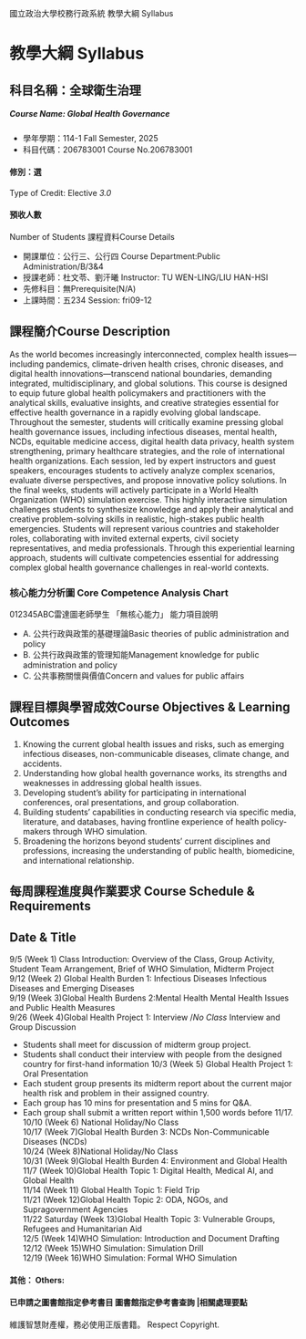 國立政治大學校務行政系統 教學大綱 Syllabus
# 教學大綱 Syllabus
##  科目名稱：全球衛生治理
#####  Course Name: Global Health Governance
  * 學年學期：114-1 Fall Semester, 2025 
  * 科目代碼：206783001 Course No.206783001
#### 修別：選
Type of Credit: Elective 
_3.0_
#### 預收人數
Number of Students
課程資料Course Details
  * 開課單位：公行三、公行四 Course Department:Public Administration/B/3&4 
  * 授課老師：杜文苓、劉汗曦 Instructor: TU WEN-LING/LIU HAN-HSI 
  * 先修科目：無Prerequisite(N/A)
  * 上課時間：五234 Session: fri09-12 
##  課程簡介Course Description
As the world becomes increasingly interconnected, complex health issues—including pandemics, climate-driven health crises, chronic diseases, and digital health innovations—transcend national boundaries, demanding integrated, multidisciplinary, and global solutions. This course is designed to equip future global health policymakers and practitioners with the analytical skills, evaluative insights, and creative strategies essential for effective health governance in a rapidly evolving global landscape.
Throughout the semester, students will critically examine pressing global health governance issues, including infectious diseases, mental health, NCDs, equitable medicine access, digital health data privacy, health system strengthening, primary healthcare strategies, and the role of international health organizations. Each session, led by expert instructors and guest speakers, encourages students to actively analyze complex scenarios, evaluate diverse perspectives, and propose innovative policy solutions.
In the final weeks, students will actively participate in a World Health Organization (WHO) simulation exercise. This highly interactive simulation challenges students to synthesize knowledge and apply their analytical and creative problem-solving skills in realistic, high-stakes public health emergencies. Students will represent various countries and stakeholder roles, collaborating with invited external experts, civil society representatives, and media professionals. Through this experiential learning approach, students will cultivate competencies essential for addressing complex global health governance challenges in real-world contexts.
###  核心能力分析圖 Core Competence Analysis Chart
012345ABC雷達圖老師學生
「無核心能力」 
能力項目說明
  * A. 公共行政與政策的基礎理論Basic theories of public administration and policy
  * B. 公共行政與政策的管理知能Management knowledge for public administration and policy
  * C. 公共事務關懷與價值Concern and values for public affairs
##  課程目標與學習成效Course Objectives & Learning Outcomes 
  1. Knowing the current global health issues and risks, such as emerging infectious diseases, non-communicable diseases, climate change, and accidents. 
  2. Understanding how global health governance works, its strengths and weaknesses in addressing global health issues. 
  3. Developing student’s ability for participating in international conferences, oral presentations, and group collaboration. 
  4. Building students’ capabilities in conducting research via specific media, literature, and databases, having frontline experience of health policy-makers through WHO simulation. 
  5. Broadening the horizons beyond students’ current disciplines and professions, increasing the understanding of public health, biomedicine, and international relationship. 
##  每周課程進度與作業要求 Course Schedule & Requirements
Date & Title  
---  
9/5 (Week 1) Class Introduction: Overview of the Class, Group Activity, Student Team Arrangement, Brief of WHO Simulation, Midterm Project   
9/12 (Week 2) Global Health Burden 1: Infectious Diseases Infectious Diseases and Emerging Diseases  
9/19 (Week 3)Global Health Burdens 2:Mental Health Mental Health Issues and Public Health Measures   
9/26 (Week 4)Global Health Project 1: Interview /_No Class_ Interview and Group Discussion 
  * Students shall meet for discussion of midterm group project.
  * Students shall conduct their interview with people from the designed country for first-hand information
10/3 (Week 5) Global Health Project 1: Oral Presentation
  * Each student group presents its midterm report about the current major health risk and problem in their assigned country. 
  * Each group has 10 mins for presentation and 5 mins for Q&A. 
  * Each group shall submit a written report within 1,500 words before 11/17. 
10/10 (Week 6) National Holiday/No Class  
10/17 (Week 7)Global Health Burden 3: NCDs Non-Communicable Diseases (NCDs)  
10/24 (Week 8)National Holiday/No Class  
10/31 (Week 9)Global Health Burden 4: Environment and Global Health   
11/7 (Week 10)Global Health Topic 1: Digital Health, Medical AI, and Global Health  
11/14 (Week 11) Global Health Topic 1: Field Trip  
11/21 (Week 12)Global Health Topic 2: ODA, NGOs, and Supragovernment Agencies  
11/22 Saturday (Week 13)Global Health Topic 3: Vulnerable Groups, Refugees and Humanitarian Aid  
12/5 (Week 14)WHO Simulation: Introduction and Document Drafting   
12/12 (Week 15)WHO Simulation: Simulation Drill  
12/19 (Week 16)WHO Simulation: Formal WHO Simulation   
####  其他： Others:
####  已申請之圖書館指定參考書目  圖書館指定參考書查詢 |相關處理要點
維護智慧財產權，務必使用正版書籍。 Respect Copyright.